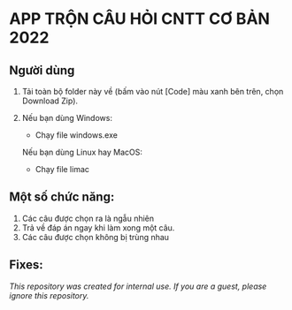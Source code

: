 #  APP TRỘN CÂU HỎI CNTT CƠ BẢN 2022

Người dùng
-------------------
1. Tải toàn bộ folder này về (bấm vào nút [Code] màu xanh bên trên, chọn Download Zip).

2. Nếu bạn dùng Windows:
      - Chạy file windows.exe
      
   Nếu bạn dùng Linux hay MacOS:
      - Chạy file limac

Một số chức năng:
--------------------
1. Các câu được chọn ra là ngẫu nhiên
2. Trả về đáp án ngay khi làm xong một câu.
3. Các câu được chọn không bị trùng nhau

Fixes:
--------------------


*This repository was created for internal use. If you are a guest, please ignore this repository.*
